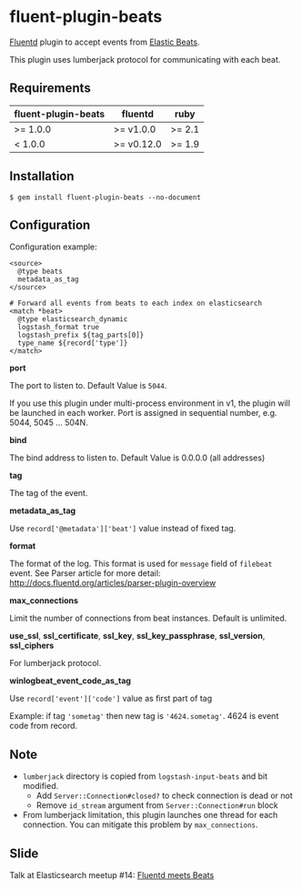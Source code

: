 # fluent-plugin-beats

[Fluentd](http://fluentd.org) plugin to accept events from [Elastic Beats](https://www.elastic.co/products/beats).

This plugin uses lumberjack protocol for communicating with each beat.

## Requirements

| fluent-plugin-beats | fluentd    | ruby   |
| ------------------- | ---------- | ------ |
| >= 1.0.0            | >= v1.0.0  | >= 2.1 |
| < 1.0.0             | >= v0.12.0 | >= 1.9 |

## Installation

    $ gem install fluent-plugin-beats --no-document

## Configuration

Configuration example:

    <source>
      @type beats
      metadata_as_tag
    </source>

    # Forward all events from beats to each index on elasticsearch
    <match *beat>
      @type elasticsearch_dynamic
      logstash_format true
      logstash_prefix ${tag_parts[0]}
      type_name ${record['type']}
    </match>

**port**

  The port to listen to. Default Value is `5044`.

  If you use this plugin under multi-process environment in v1, the plugin will be launched in each worker. Port is assigned in sequential number, e.g. 5044, 5045 ... 504N.

**bind**

  The bind address to listen to. Default Value is 0.0.0.0 (all addresses)

**tag**

  The tag of the event.

**metadata_as_tag**

  Use `record['@metadata']['beat']` value instead of fixed tag.

**format**

  The format of the log. This format is used for `message` field of `filebeat` event. See Parser article for more detail: http://docs.fluentd.org/articles/parser-plugin-overview

**max_connections**

  Limit the number of connections from beat instances. Default is unlimited.

**use_ssl**, **ssl_certificate**, **ssl_key**, **ssl_key_passphrase**, **ssl_version**, **ssl_ciphers**

  For lumberjack protocol.

**winlogbeat_event_code_as_tag**

  Use `record['event']['code']` value as first part of tag

  Example: if tag `'sometag'` then new tag is `'4624.sometag'`. 4624 is event code from record.

## Note

* `lumberjack` directory is copied from `logstash-input-beats` and bit modified.
  * Add `Server::Connection#closed?` to check connection is dead or not
  * Remove `id_stream` argument from `Server::Connection#run` block
* From lumberjack limitation, this plugin launches one thread for each connection. You can mitigate this problem by `max_connections`.

## Slide

Talk at Elasticsearch meetup #14: [Fluentd meets Beats](http://www.slideshare.net/repeatedly/fluentpluginbeats-at-elasticsearch-meetup-14)
